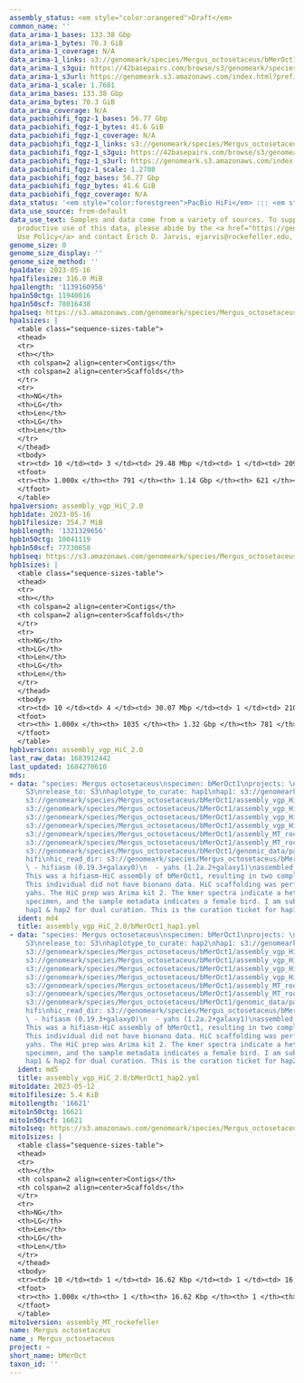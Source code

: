 ```yaml
---
assembly_status: <em style="color:orangered">Draft</em>
common_name: ''
data_arima-1_bases: 133.38 Gbp
data_arima-1_bytes: 70.3 GiB
data_arima-1_coverage: N/A
data_arima-1_links: s3://genomeark/species/Mergus_octosetaceus/bMerOct1/genomic_data/arima/<br>
data_arima-1_s3gui: https://42basepairs.com/browse/s3/genomeark/species/Mergus_octosetaceus/bMerOct1/genomic_data/arima/
data_arima-1_s3url: https://genomeark.s3.amazonaws.com/index.html?prefix=species/Mergus_octosetaceus/bMerOct1/genomic_data/arima/
data_arima-1_scale: 1.7681
data_arima_bases: 133.38 Gbp
data_arima_bytes: 70.3 GiB
data_arima_coverage: N/A
data_pacbiohifi_fqgz-1_bases: 56.77 Gbp
data_pacbiohifi_fqgz-1_bytes: 41.6 GiB
data_pacbiohifi_fqgz-1_coverage: N/A
data_pacbiohifi_fqgz-1_links: s3://genomeark/species/Mergus_octosetaceus/bMerOct1/genomic_data/pacbio_hifi/<br>
data_pacbiohifi_fqgz-1_s3gui: https://42basepairs.com/browse/s3/genomeark/species/Mergus_octosetaceus/bMerOct1/genomic_data/pacbio_hifi/
data_pacbiohifi_fqgz-1_s3url: https://genomeark.s3.amazonaws.com/index.html?prefix=species/Mergus_octosetaceus/bMerOct1/genomic_data/pacbio_hifi/
data_pacbiohifi_fqgz-1_scale: 1.2708
data_pacbiohifi_fqgz_bases: 56.77 Gbp
data_pacbiohifi_fqgz_bytes: 41.6 GiB
data_pacbiohifi_fqgz_coverage: N/A
data_status: '<em style="color:forestgreen">PacBio HiFi</em> ::: <em style="color:forestgreen">Arima</em>'
data_use_source: from-default
data_use_text: Samples and data come from a variety of sources. To support fair and
  productive use of this data, please abide by the <a href="https://genome10k.soe.ucsc.edu/data-use-policies/">Data
  Use Policy</a> and contact Erich D. Jarvis, ejarvis@rockefeller.edu, with any questions.
genome_size: 0
genome_size_display: ''
genome_size_method: ''
hpa1date: 2023-05-16
hpa1filesize: 316.0 MiB
hpa1length: '1139160956'
hpa1n50ctg: 11940016
hpa1n50scf: 78016438
hpa1seq: https://s3.amazonaws.com/genomeark/species/Mergus_octosetaceus/bMerOct1/assembly_vgp_HiC_2.0/bMerOct1.HiC.hap1.20230516.fasta.gz
hpa1sizes: |
  <table class="sequence-sizes-table">
  <thead>
  <tr>
  <th></th>
  <th colspan=2 align=center>Contigs</th>
  <th colspan=2 align=center>Scaffolds</th>
  </tr>
  <tr>
  <th>NG</th>
  <th>LG</th>
  <th>Len</th>
  <th>LG</th>
  <th>Len</th>
  </tr>
  </thead>
  <tbody>
  <tr><td> 10 </td><td> 3 </td><td> 29.48 Mbp </td><td> 1 </td><td> 209.26 Mbp </td></tr><tr><td> 20 </td><td> 8 </td><td> 22.93 Mbp </td><td> 2 </td><td> 161.66 Mbp </td></tr><tr><td> 30 </td><td> 13 </td><td> 20.21 Mbp </td><td> 2 </td><td> 161.66 Mbp </td></tr><tr><td> 40 </td><td> 20 </td><td> 15.68 Mbp </td><td> 3 </td><td> 121.88 Mbp </td></tr><tr style="background-color:#cccccc;"><td> 50 </td><td> 29 </td><td style="background-color:#88ff88;"> 11.94 Mbp </td><td> 4 </td><td style="background-color:#88ff88;"> 78.02 Mbp </td></tr><tr><td> 60 </td><td> 39 </td><td> 9.68 Mbp </td><td> 7 </td><td> 37.41 Mbp </td></tr><tr><td> 70 </td><td> 53 </td><td> 7.26 Mbp </td><td> 10 </td><td> 28.29 Mbp </td></tr><tr><td> 80 </td><td> 74 </td><td> 3.84 Mbp </td><td> 15 </td><td> 18.78 Mbp </td></tr><tr><td> 90 </td><td> 122 </td><td> 1.23 Mbp </td><td> 25 </td><td> 6.10 Mbp </td></tr><tr><td> 100 </td><td> 791 </td><td> 12.91 Kbp </td><td> 621 </td><td> 12.91 Kbp </td></tr></tbody>
  <tfoot>
  <tr><th> 1.000x </th><th> 791 </th><th> 1.14 Gbp </th><th> 621 </th><th> 1.14 Gbp </th></tr>
  </tfoot>
  </table>
hpa1version: assembly_vgp_HiC_2.0
hpb1date: 2023-05-16
hpb1filesize: 354.7 MiB
hpb1length: '1321329656'
hpb1n50ctg: 10041119
hpb1n50scf: 77730658
hpb1seq: https://s3.amazonaws.com/genomeark/species/Mergus_octosetaceus/bMerOct1/assembly_vgp_HiC_2.0/bMerOct1.HiC.hap2.20230516.fasta.gz
hpb1sizes: |
  <table class="sequence-sizes-table">
  <thead>
  <tr>
  <th></th>
  <th colspan=2 align=center>Contigs</th>
  <th colspan=2 align=center>Scaffolds</th>
  </tr>
  <tr>
  <th>NG</th>
  <th>LG</th>
  <th>Len</th>
  <th>LG</th>
  <th>Len</th>
  </tr>
  </thead>
  <tbody>
  <tr><td> 10 </td><td> 4 </td><td> 30.07 Mbp </td><td> 1 </td><td> 210.30 Mbp </td></tr><tr><td> 20 </td><td> 9 </td><td> 24.26 Mbp </td><td> 2 </td><td> 163.40 Mbp </td></tr><tr><td> 30 </td><td> 16 </td><td> 17.65 Mbp </td><td> 3 </td><td> 123.45 Mbp </td></tr><tr><td> 40 </td><td> 25 </td><td> 13.13 Mbp </td><td> 4 </td><td> 87.08 Mbp </td></tr><tr style="background-color:#cccccc;"><td> 50 </td><td> 36 </td><td style="background-color:#88ff88;"> 10.04 Mbp </td><td> 5 </td><td style="background-color:#88ff88;"> 77.73 Mbp </td></tr><tr><td> 60 </td><td> 52 </td><td> 7.53 Mbp </td><td> 8 </td><td> 38.20 Mbp </td></tr><tr><td> 70 </td><td> 72 </td><td> 5.35 Mbp </td><td> 12 </td><td> 28.62 Mbp </td></tr><tr><td> 80 </td><td> 112 </td><td> 2.27 Mbp </td><td> 18 </td><td> 18.94 Mbp </td></tr><tr><td> 90 </td><td> 214 </td><td> 0.72 Mbp </td><td> 53 </td><td> 1.14 Mbp </td></tr><tr><td> 100 </td><td> 1035 </td><td> 17.06 Kbp </td><td> 781 </td><td> 17.06 Kbp </td></tr></tbody>
  <tfoot>
  <tr><th> 1.000x </th><th> 1035 </th><th> 1.32 Gbp </th><th> 781 </th><th> 1.32 Gbp </th></tr>
  </tfoot>
  </table>
hpb1version: assembly_vgp_HiC_2.0
last_raw_data: 1683912442
last_updated: 1684270610
mds:
- data: "species: Mergus octosetaceus\nspecimen: bMerOct1\nprojects: \n  - vgp\ndata_location:
    S3\nrelease_to: S3\nhaplotype_to_curate: hap1\nhap1: s3://genomeark/species/Mergus_octosetaceus/bMerOct1/assembly_vgp_HiC_2.0/bMerOct1.HiC.hap1.20230516.fasta.gz\nhap2:
    s3://genomeark/species/Mergus_octosetaceus/bMerOct1/assembly_vgp_HiC_2.0/bMerOct1.HiC.hap2.20230516.fasta.gz\npretext_hap1:
    s3://genomeark/species/Mergus_octosetaceus/bMerOct1/assembly_vgp_HiC_2.0/evaluation/hap1/pretext/bMerOct1_hap1__s2_heatmap.pretext\npretext_hap2:
    s3://genomeark/species/Mergus_octosetaceus/bMerOct1/assembly_vgp_HiC_2.0/evaluation/hap2/pretext/bMerOct1_hap2__s2_heatmap.pretext\nkmer_spectra_img:
    s3://genomeark/species/Mergus_octosetaceus/bMerOct1/assembly_vgp_HiC_2.0/evaluation/merqury/bMerOct1_png/\nmito:
    s3://genomeark/species/Mergus_octosetaceus/bMerOct1/assembly_MT_rockefeller/bMerOct1.MT.20230512.fasta.gz\nmito_gb:
    s3://genomeark/species/Mergus_octosetaceus/bMerOct1/assembly_MT_rockefeller/bMerOct1.MT.20230512.gb\npacbio_read_dir:
    s3://genomeark/species/Mergus_octosetaceus/bMerOct1/genomic_data/pacbio_hifi/\npacbio_read_type:
    hifi\nhic_read_dir: s3://genomeark/species/Mergus_octosetaceus/bMerOct1/genomic_data/arima/\npipeline:\n
    \ - hifiasm (0.19.3+galaxy0)\n  - yahs (1.2a.2+galaxy1)\nassembled_by_group: Rockefeller\nnotes:
    This was a hifiasm-HiC assembly of bMerOct1, resulting in two complete haplotypes.
    This individual did not have bionano data. HiC scaffolding was performed with
    yahs. The HiC prep was Arima kit 2. The kmer spectra indicate a heterogametic
    specimen, and the sample metadata indicates a female bird. I am submitting both
    hap1 & hap2 for dual curation. This is the curation ticket for hap1. "
  ident: md4
  title: assembly_vgp_HiC_2.0/bMerOct1_hap1.yml
- data: "species: Mergus octosetaceus\nspecimen: bMerOct1\nprojects: \n  - vgp\ndata_location:
    S3\nrelease_to: S3\nhaplotype_to_curate: hap2\nhap1: s3://genomeark/species/Mergus_octosetaceus/bMerOct1/assembly_vgp_HiC_2.0/bMerOct1.HiC.hap1.20230516.fasta.gz\nhap2:
    s3://genomeark/species/Mergus_octosetaceus/bMerOct1/assembly_vgp_HiC_2.0/bMerOct1.HiC.hap2.20230516.fasta.gz\npretext_hap1:
    s3://genomeark/species/Mergus_octosetaceus/bMerOct1/assembly_vgp_HiC_2.0/evaluation/hap1/pretext/bMerOct1_hap1__s2_heatmap.pretext\npretext_hap2:
    s3://genomeark/species/Mergus_octosetaceus/bMerOct1/assembly_vgp_HiC_2.0/evaluation/hap2/pretext/bMerOct1_hap2__s2_heatmap.pretext\nkmer_spectra_img:
    s3://genomeark/species/Mergus_octosetaceus/bMerOct1/assembly_vgp_HiC_2.0/evaluation/merqury/bMerOct1_png/\nmito:
    s3://genomeark/species/Mergus_octosetaceus/bMerOct1/assembly_MT_rockefeller/bMerOct1.MT.20230512.fasta.gz\nmito_gb:
    s3://genomeark/species/Mergus_octosetaceus/bMerOct1/assembly_MT_rockefeller/bMerOct1.MT.20230512.gb\npacbio_read_dir:
    s3://genomeark/species/Mergus_octosetaceus/bMerOct1/genomic_data/pacbio_hifi/\npacbio_read_type:
    hifi\nhic_read_dir: s3://genomeark/species/Mergus_octosetaceus/bMerOct1/genomic_data/arima/\npipeline:\n
    \ - hifiasm (0.19.3+galaxy0)\n  - yahs (1.2a.2+galaxy1)\nassembled_by_group: Rockefeller\nnotes:
    This was a hifiasm-HiC assembly of bMerOct1, resulting in two complete haplotypes.
    This individual did not have bionano data. HiC scaffolding was performed with
    yahs. The HiC prep was Arima kit 2. The kmer spectra indicate a heterogametic
    specimen, and the sample metadata indicates a female bird. I am submitting both
    hap1 & hap2 for dual curation. This is the curation ticket for hap2. "
  ident: md5
  title: assembly_vgp_HiC_2.0/bMerOct1_hap2.yml
mito1date: 2023-05-12
mito1filesize: 5.4 KiB
mito1length: '16621'
mito1n50ctg: 16621
mito1n50scf: 16621
mito1seq: https://s3.amazonaws.com/genomeark/species/Mergus_octosetaceus/bMerOct1/assembly_MT_rockefeller/bMerOct1.MT.20230512.fasta.gz
mito1sizes: |
  <table class="sequence-sizes-table">
  <thead>
  <tr>
  <th></th>
  <th colspan=2 align=center>Contigs</th>
  <th colspan=2 align=center>Scaffolds</th>
  </tr>
  <tr>
  <th>NG</th>
  <th>LG</th>
  <th>Len</th>
  <th>LG</th>
  <th>Len</th>
  </tr>
  </thead>
  <tbody>
  <tr><td> 10 </td><td> 1 </td><td> 16.62 Kbp </td><td> 1 </td><td> 16.62 Kbp </td></tr><tr><td> 20 </td><td> 1 </td><td> 16.62 Kbp </td><td> 1 </td><td> 16.62 Kbp </td></tr><tr><td> 30 </td><td> 1 </td><td> 16.62 Kbp </td><td> 1 </td><td> 16.62 Kbp </td></tr><tr><td> 40 </td><td> 1 </td><td> 16.62 Kbp </td><td> 1 </td><td> 16.62 Kbp </td></tr><tr style="background-color:#cccccc;"><td> 50 </td><td> 1 </td><td style="background-color:#ff8888;"> 16.62 Kbp </td><td> 1 </td><td style="background-color:#ff8888;"> 16.62 Kbp </td></tr><tr><td> 60 </td><td> 1 </td><td> 16.62 Kbp </td><td> 1 </td><td> 16.62 Kbp </td></tr><tr><td> 70 </td><td> 1 </td><td> 16.62 Kbp </td><td> 1 </td><td> 16.62 Kbp </td></tr><tr><td> 80 </td><td> 1 </td><td> 16.62 Kbp </td><td> 1 </td><td> 16.62 Kbp </td></tr><tr><td> 90 </td><td> 1 </td><td> 16.62 Kbp </td><td> 1 </td><td> 16.62 Kbp </td></tr><tr><td> 100 </td><td> 1 </td><td> 16.62 Kbp </td><td> 1 </td><td> 16.62 Kbp </td></tr></tbody>
  <tfoot>
  <tr><th> 1.000x </th><th> 1 </th><th> 16.62 Kbp </th><th> 1 </th><th> 16.62 Kbp </th></tr>
  </tfoot>
  </table>
mito1version: assembly_MT_rockefeller
name: Mergus octosetaceus
name_: Mergus_octosetaceus
project: ~
short_name: bMerOct
taxon_id: ''
---
```

